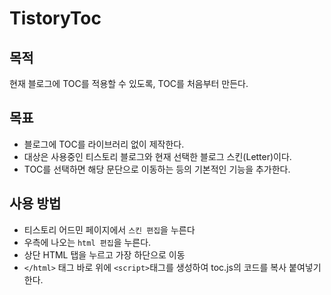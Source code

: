 # TistoryToc

## 목적
현재 블로그에 TOC를 적용할 수 있도록, TOC를 처음부터 만든다.

## 목표
- 블로그에 TOC를 라이브러리 없이 제작한다.
- 대상은 사용중인 티스토리 블로그와 현재 선택한 블로그 스킨(Letter)이다.
- TOC를 선택하면 해당 문단으로 이동하는 등의 기본적인 기능을 추가한다.

## 사용 방법
- 티스토리 어드민 페이지에서 `스킨 편집`을 누른다
- 우측에 나오는 `html 편집`을 누른다.
- 상단 HTML 탭을 누르고 가장 하단으로 이동
- `</html>` 태그 바로 위에 `<script>`태그를 생성하여 toc.js의 코드를 복사 붙여넣기 한다.
